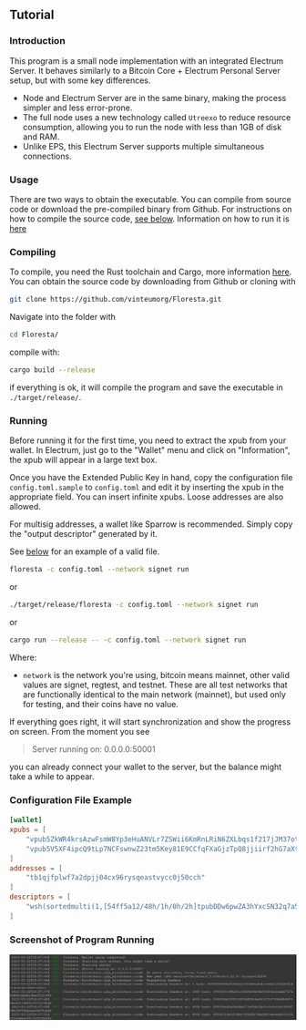 ## Tutorial

### Introduction

This program is a small node implementation with an integrated Electrum Server. It behaves similarly to a Bitcoin Core + Electrum Personal Server setup, but with some key differences.

- Node and Electrum Server are in the same binary, making the process simpler and less error-prone.
- The full node uses a new technology called `Utreexo` to reduce resource consumption, allowing you to run the node with less than 1GB of disk and RAM.
- Unlike EPS, this Electrum Server supports multiple simultaneous connections.

### Usage

There are two ways to obtain the executable. You can compile from source code or download the pre-compiled binary from Github. For instructions on how to compile the source code, [see below](#compiling). Information on how to run it is [here](#running)

### Compiling

To compile, you need the Rust toolchain and Cargo, more information [here](https://www.rust-lang.org/).
You can obtain the source code by downloading from Github or cloning with

```bash
git clone https://github.com/vinteumorg/Floresta.git
```

Navigate into the folder with

```bash
cd Floresta/
```

compile with:

```bash
cargo build --release
```
if everything is ok, it will compile the program and save the executable in `./target/release/`.

### Running

Before running it for the first time, you need to extract the xpub from your wallet. In Electrum, just go to the "Wallet" menu and click on "Information", the xpub will appear in a large text box.

Once you have the Extended Public Key in hand, copy the configuration file `config.toml.sample` to `config.toml` and edit it by inserting the xpub in the appropriate field. You can insert infinite xpubs. Loose addresses are also allowed.

For multisig addresses, a wallet like Sparrow is recommended. Simply copy the "output descriptor" generated by it.

See [below](#config_example) for an example of a valid file.

```bash
floresta -c config.toml --network signet run
```
or

```bash
./target/release/floresta -c config.toml --network signet run
```
or

```bash
cargo run --release -- -c config.toml --network signet run
```
Where:

- `network`  is the network you're using, bitcoin means mainnet, other valid values are signet, regtest, and testnet. These are all test networks that are functionally identical to the main network (mainnet), but used only for testing, and their coins have no value.

If everything goes right, it will start synchronization and show the progress on screen. From the moment you see
> Server running on: 0.0.0.0:50001

you can already connect your wallet to the server, but the balance might take a while to appear.

### Configuration File Example
```toml
[wallet]
xpubs = [
    "vpub5ZkWR4krsAzwFsmW8Yp3eHuANVLr7ZSWii6KmRnLRiN6ZXLbqs1f217jJM37oteQoyng82yw44XQU8PYJJBGgVzvJ96dQZEyZZcDiDmoJXw",
    "vpub5V5XF4ipcQ9tLp7NCFswnwZ23tm5Key81E9CCfqFXaGjzTpQ8jjiirf2hG7aXtqXbRDFxMvEhdGdeFcqQ3jUGUkq4mqo2VoGCDWCZvPQvUy",
]
addresses = [
    "tb1qjfplwf7a2dpjj04cx96rysqeastvycc0j50cch"
]
descriptors = [
    "wsh(sortedmulti(1,[54ff5a12/48h/1h/0h/2h]tpubDDw6pwZA3hYxcSN32q7a5ynsKmWr4BbkBNHydHPKkM4BZwUfiK7tQ26h7USm8kA1E2FvCy7f7Er7QXKF8RNptATywydARtzgrxuPDwyYv4x/<0;1>/*,[bcf969c0/48h/1h/0h/2h]tpubDEFdgZdCPgQBTNtGj4h6AehK79Jm4LH54JrYBJjAtHMLEAth7LuY87awx9ZMiCURFzFWhxToRJK6xp39aqeJWrG5nuW3eBnXeMJcvDeDxfp/<0;1>/*))#fuw35j0q"
]
```
### Screenshot of Program Running

![A screenshot of logs from a Floresta instance running in a terminal on a GNU/Linux distribution](./assets/Screenshot_ibd.jpg)


